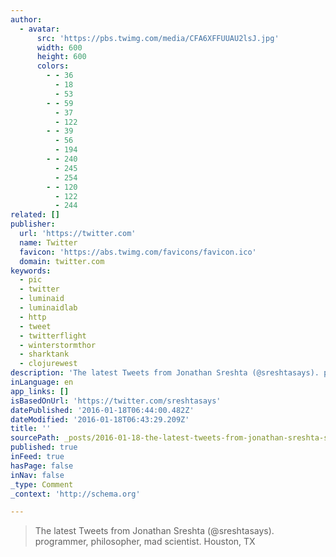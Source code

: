 ```yaml
---
author:
  - avatar:
      src: 'https://pbs.twimg.com/media/CFA6XFFUUAU2lsJ.jpg'
      width: 600
      height: 600
      colors:
        - - 36
          - 18
          - 53
        - - 59
          - 37
          - 122
        - - 39
          - 56
          - 194
        - - 240
          - 245
          - 254
        - - 120
          - 122
          - 244
related: []
publisher:
  url: 'https://twitter.com'
  name: Twitter
  favicon: 'https://abs.twimg.com/favicons/favicon.ico'
  domain: twitter.com
keywords:
  - pic
  - twitter
  - luminaid
  - luminaidlab
  - http
  - tweet
  - twitterflight
  - winterstormthor
  - sharktank
  - clojurewest
description: 'The latest Tweets from Jonathan Sreshta (@sreshtasays). programmer, philosopher, mad scientist. Houston, TX'
inLanguage: en
app_links: []
isBasedOnUrl: 'https://twitter.com/sreshtasays'
datePublished: '2016-01-18T06:44:00.482Z'
dateModified: '2016-01-18T06:43:29.209Z'
title: ''
sourcePath: _posts/2016-01-18-the-latest-tweets-from-jonathan-sreshta-sreshtasays-prog.md
published: true
inFeed: true
hasPage: false
inNav: false
_type: Comment
_context: 'http://schema.org'

---
```

> The latest Tweets from Jonathan Sreshta &lpar;&commat;sreshtasays&rpar;&period; programmer&comma; philosopher&comma; mad scientist&period; Houston&comma; TX